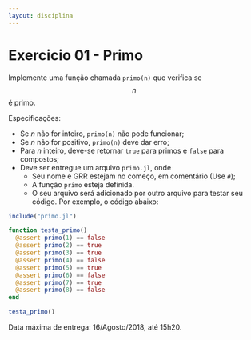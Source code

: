 ```yaml
---
layout: disciplina
---
```


# Exercicio 01 - Primo

Implemente uma função chamada `primo(n)` que verifica se $$n$$ é primo.

Especificações:
- Se $n$ não for inteiro, `primo(n)` não pode funcionar;
- Se $n$ não for positivo, `primo(n)` deve dar erro;
- Para $n$ inteiro, deve-se retornar `true` para primos e `false` para compostos;
- Deve ser entregue um arquivo `primo.jl`, onde
  - Seu nome e GRR estejam no começo, em comentário (Use `#`);
  - A função `primo` esteja definida.
  - O seu arquivo será adicionado por outro arquivo para testar seu código. Por exemplo,
    o código abaixo:

```julia
include("primo.jl")

function testa_primo()
  @assert primo(1) == false
  @assert primo(2) == true
  @assert primo(3) == true
  @assert primo(4) == false
  @assert primo(5) == true
  @assert primo(6) == false
  @assert primo(7) == true
  @assert primo(8) == false
end

testa_primo()
```

Data máxima de entrega: 16/Agosto/2018, até 15h20.
